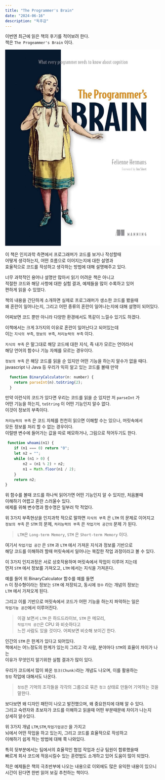 ```yaml
---
title: "The Programmer's Brain"
date: "2024-06-16"
description: "독후감"
---
```


이번엔 최근에 읽은 책의 후기를 적어보려 한다.  
책은  `The Progeammer's Brain` 이다.  

![book](./1.jpeg)

이 책은 인지과학 측면에서 프로그래머가 코드를 보거나 작성할때  
어떻게 생각하는지, 어떤 흐름으로 이어지는지에 대한 설명과  
효율적으로 코드를 작성하고 생각하는 방법에 대해 설명해주고 있다.    

너무 과학적인 용어나 설명만 많아서 읽기 어려운 책은 아니고  
적절한 코드와 해당 사항에 대한 실험 결과, 예제들을 많이 수록하고 있어  
편하게 읽을 수 있었다.  

책의 내용을 간단하게 소개하면 실제로 프로그래머가 생소한 코드를 봤을때  
왜 혼란이 일어나는지, 그리고 어떤 종류의 혼란이 일어나는지에 대해 설명이 되어있다.  

어찌보면 코드 뿐만 아니라 다양한 환경에서도 똑같이 느낄수 있기도 하겠다. 

이책에서는 크게 3가지의 이유로 혼란이 일어난다고 되어있는데  
이는 `지식의 부족`, `정보의 부족`, `처리능력의 부족` 이다.  

`지식의 부족` 은 말그대로 해당 코드에 대한 지식, 즉 내가 모르는 언어라서  
해당 언어의 함수나 기능 자체를 모르는 경우이다.  

`정보의 부족` 은 해당 코드를 읽을 순 있지만 어떤 기능을 하는지 알수가 없을 때다.  
javascript 나 Java 등 우리가 익히 알고 있는 코드를 볼때 만약  

```javascript
  function BinaryCalculator(n: number) {
    return parseInt(n).toString(2);
  }
```

만약 이런식의 코드가 있다면 우리는 코드를 읽을 순 있지만 저 `parseInt` 가  
어떤 기능을 하는지, `toString` 이 어떤 기능인지 알수 없다.  
이것이 정보의 부족이다.  

`처리능력의 부족` 은 코드 자체를 천천히 읽으면 이해할 수는 있으나, 머릿속에서  
모든 정보를 처리 할 수 없는 경우이다.  
이럴땐 변수에 들어가는 값을 따로 메모하거나, 그림으로 적어두기도 한다.  

```javascript
 function whoami(n1) {
    if (n1 === 0) return "0";
    let n2 = "";
    while (n1 > 0) {
        n2 = (n1 % 2) + n2;
        n1 = Math.floor(n1 / 2);
    }
    return n2;
}
```

위 함수를 볼때 코드를 하나씩 읽어가면 어떤 기능인지 알 수 있지만, 처음볼때  
이해하기 어렵고 혼란 스러울수 있다.  
에제를 위해 변수명과 함수명은 일부러 막 적었다.  

위 3가지 부족현상을 인지과학 적으로 말하면
`지식의 부족` 은 `LTM` 의 문제로 이어지고  
`정보의 부족` 은 `STM` 의 문제, `처리능력의 부족` 은 `작업기억 공간의` 문제 가 된다.  

>`LTM`은 `Long-term Memory`, `STM` 은 `Short-term Memory` 이다.  

여기서 `작업기업 공간` 은 `STM` 과 `LTM` 에서 가져온 지식과 정보를 기반으로  
해당 코드를 이해하려 할때 머릿속에서 일어나는 복잡한 작업 과정이라고 볼 수 있다.  

이 3가지 인지과정은 서로 상호작용하며 머릿속에서 작업이 이루어 지는데  
먼저 `STM` 에서 정보를 가져오고, `LTM` 에서는 지식을 가져온다.  

예를 들어 위 BinaryCalculator 함수를 예를 들면  
n 이 정수형이라는 정보는 `STM` 에 저장되고, 동시에 `정수` 라는 개념의 정보는  
`LTM` 에서 가져오게 된다.  

그리고 이를 기반으로 머릿속에서 코드가 어떤 기능을 하는지 파악하는 일은  
`작업기능 공간`에서 이루어진다.  

>이걸 보면서 `LTM` 은 하드드라이브, `STM` 은 메모리,  
>`작업기억 공간`은 CPU 와 비슷하다고  
>느낀 사람도 있을 것이다. 어찌보면 비슷해 보이긴 한다.  

인간의 `STM` 은 한계가 있다고 되어있다.  
책에서는 어느정도의 한계가 있는지 그리고 각 사람, 분야마다 `STM`의 효율이 차이가 나는  
이유가 무엇인지 알기위한 실험 결과가 많이 있다.  

우리가 코드에서 많이 봐온 `청크(Chunk)`라는 개념도 나오며, 이를 활용하는  
`청킹` 작업에 대해서도 나온다.

>`청킹`은 기억의 조각들을 각각의 그룹으로 묶은 `청크` 상태로 만들어 기억하는 것을  
> 말한다.  

보다보면 왜 디자인 패턴이 나오고 발전했으며, 왜 중요한지에 대해 알 수 있다.  
그리고 숙련자와 초보자가 코드를 이해하고 읽을때 어떤 부분때문에 차이가 나는지  
상세히 알수있다.  

위 3가지 개념 `LTM`,`STM`,`작업기업공간` 을 가지고  
뇌에서 어떤 작업을 하고 있는지, 그리고 코드를 효율적으로 작성하고  
이해하기 쉽게 적는 방법에 대해 쭉 나와있다.  

특히 뒷부분에서는 팀에서의 효율적인 협업 작업과 신규 팀원이 합류했을때  
빠르게 회사 코드에 적응시킬수 있는 훈련법도 소개하고 있어 도움이 많이 되었다.  

적은 예제들은 책의 극초반부에 나오는 내용으로 이외에도 많은 유익한 내용이 있으니  
시간이 된다면 한번 읽어 보길 추천하는 책이다.  






